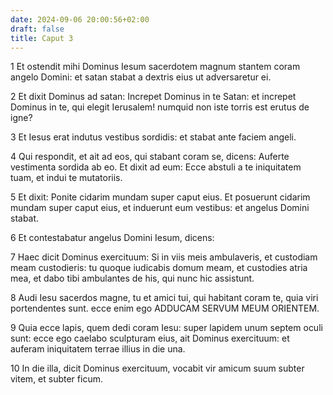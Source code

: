 ```yaml
---
date: 2024-09-06 20:00:56+02:00
draft: false
title: Caput 3
---
```





1 Et ostendit mihi Dominus Iesum sacerdotem magnum stantem coram angelo Domini: et satan stabat a dextris eius ut adversaretur ei.

2 Et dixit Dominus ad satan: Increpet Dominus in te Satan: et increpet Dominus in te, qui elegit Ierusalem! numquid non iste torris est erutus de igne?

3 Et Iesus erat indutus vestibus sordidis: et stabat ante faciem angeli.

4 Qui respondit, et ait ad eos, qui stabant coram se, dicens: Auferte vestimenta sordida ab eo. Et dixit ad eum: Ecce abstuli a te iniquitatem tuam, et indui te mutatoriis.

5 Et dixit: Ponite cidarim mundam super caput eius. Et posuerunt cidarim mundam super caput eius, et induerunt eum vestibus: et angelus Domini stabat.

6 Et contestabatur angelus Domini Iesum, dicens:

7 Haec dicit Dominus exercituum: Si in viis meis ambulaveris, et custodiam meam custodieris: tu quoque iudicabis domum meam, et custodies atria mea, et dabo tibi ambulantes de his, qui nunc hic assistunt.

8 Audi Iesu sacerdos magne, tu et amici tui, qui habitant coram te, quia viri portendentes sunt. ecce enim ego ADDUCAM SERVUM MEUM ORIENTEM.

9 Quia ecce lapis, quem dedi coram Iesu: super lapidem unum septem oculi sunt: ecce ego caelabo sculpturam eius, ait Dominus exercituum: et auferam iniquitatem terrae illius in die una.

10 In die illa, dicit Dominus exercituum, vocabit vir amicum suum subter vitem, et subter ficum.

